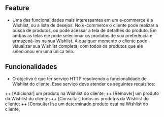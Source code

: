 ## Feature

+ Uma das funcionalidades mais interessantes em um e-commerce é a Wishlist, ou a lista de desejos. No e-commerce o cliente pode realizar a busca de produtos, ou pode acessar a tela de detalhes do produto. Em ambas as telas ele pode selecionar os produtos de sua preferência e armazená-los na sua Wishlist. A qualquer momento o cliente pode visualizar sua Wishlist completa, com todos os produtos que ele selecionou em uma única tela.

## Funcionalidades

+ O objetivo é que ter serviço HTTP resolvendo a funcionalidade de Wishlist do cliente. Esse serviço deve atender os seguintes requisitos:

 ++ [Adicionar] um produto na Wishlist do cliente;
 ++ [Remover] um produto da Wishlist do cliente;
 ++ [Consultar] todos os produtos da Wishlist do cliente;
 ++ [Consultar] se um determinado produto está na Wishlist do cliente;